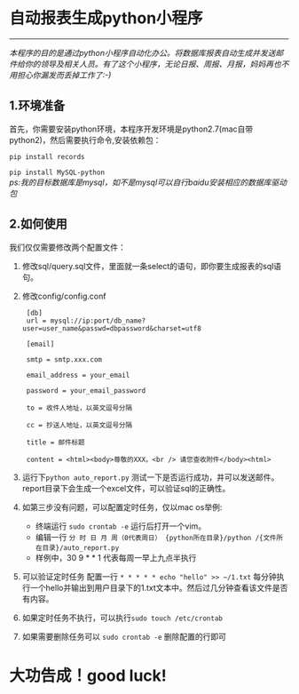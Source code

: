 # 自动报表生成python小程序
****
  *本程序的目的是通过python小程序自动化办公。将数据库报表自动生成并发送邮件给你的领导及相关人员。有了这个小程序，无论日报、周报、月报，妈妈再也不用担心你漏发而丢掉工作了:-)*
  
## 1.环境准备
首先，你需要安装python环境，本程序开发环境是python2.7(mac自带python2)，然后需要执行命令,安装依赖包：

`pip install records`

`pip install MySQL-python`   
*ps:我的目标数据库是mysql，如不是mysql可以自行baidu安装相应的数据库驱动包*

## 2.如何使用
我们仅仅需要修改两个配置文件：

1. 修改sql/query.sql文件，里面就一条select的语句，即你要生成报表的sql语句。
2. 修改config/config.conf
	
		[db]
    	url = mysql://ip:port/db_name?user=user_name&passwd=dbpassword&charset=utf8

		[email]
	
		smtp = smtp.xxx.com
	
		email_address = your_email
	
		password = your_email_password
	
		to = 收件人地址，以英文逗号分隔
	
		cc = 抄送人地址，以英文逗号分隔
	
		title = 邮件标题
	
		content = <html><body>尊敬的XXX，<br /> 请您查收附件</body><html>

3. 运行下`python auto_report.py` 测试一下是否运行成功，并可以发送邮件。 report目录下会生成一个excel文件，可以验证sql的正确性。
4. 如第三步没有问题，可以配置定时任务，仅以mac os举例:

	- 终端运行 `sudo crontab -e` 运行后打开一个vim。
	- 编辑一行 `分 时 日 月 周（0代表周日） {python所在目录}/python /{文件所在目录}/auto_report.py`
	- 样例中，30 9 * * 1 代表每周一早上九点半执行
5. 可以验证定时任务 配置一行 `* * * * * echo "hello" >> ~/1.txt` 每分钟执行一个hello并输出到用户目录下的1.txt文本中。然后过几分钟查看该文件是否有内容。
6. 如果定时任务不执行，可以执行`sudo touch /etc/crontab`
7. 如果需要删除任务可以 `sudo crontab -e` 删除配置的行即可

# 大功告成！good luck!


